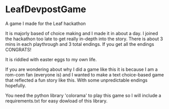 # LeafDevpostGame
A game I made for the Leaf hackathon

It is majorly based of choice making and I made it in about a day. I joined the hackathon too late to get really in-depth into the story.
There is about 3 mins in each playthrough and 3 total endings. If you get all the endings CONGRATS!

It is riddled with easter eggs to my own life.

If you are wondering about why I did a game like this it is because I am a rom-com fan (everyone is) and I wanted to make a text choice-based game that reflected a fun story like this. With some unpredictable endings hopefully.

You need the python library 'colorama' to play this game so I will include a requirements.txt for easy dowload of this library.
